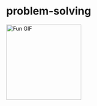 # problem-solving

<a href="https://www.linkedin.com/in/ritagalkov/" target="_blank">
  <img src="https://i.giphy.com/media/v1.Y2lkPTc5MGI3NjExMDk3OGVnbTZ0aG9nOTY0N2w2enI2cmRhcnFpcTQwZ2EwMTBkdjByaSZlcD12MV9pbnRlcm5hbF9naWZfYnlfaWQmY3Q9Zw/d3mlE7uhX8KFgEmY/giphy.gif" alt="Fun GIF" width="200"/>
</a>
